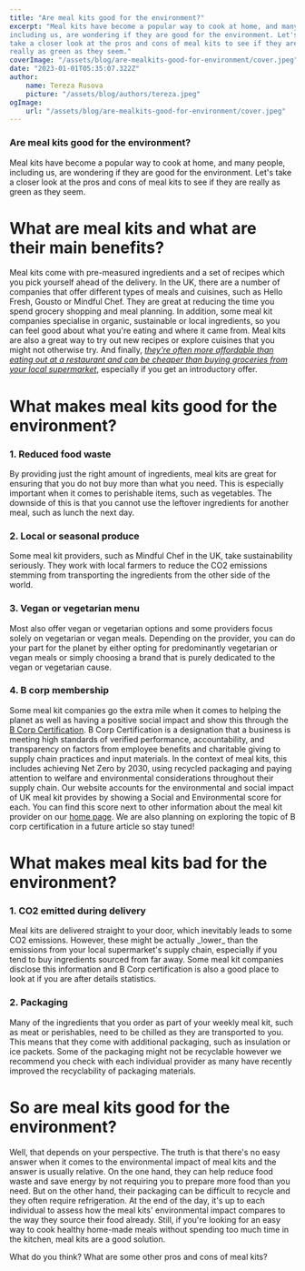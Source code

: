 ```yaml
---
title: "Are meal kits good for the environment?"
excerpt: "Meal kits have become a popular way to cook at home, and many people,
including us, are wondering if they are good for the environment. Let's
take a closer look at the pros and cons of meal kits to see if they are
really as green as they seem."
coverImage: "/assets/blog/are-mealkits-good-for-environment/cover.jpeg""
date: "2023-01-01T05:35:07.322Z"
author:
    name: Tereza Rusova
    picture: "/assets/blog/authors/tereza.jpeg"
ogImage:
    url: "/assets/blog/are-mealkits-good-for-environment/cover.jpeg"
---
```


### **Are meal kits good for the environment?**

Meal kits have become a popular way to cook at home, and many people, including us, are wondering if they are good for the environment. Let's take a closer look at the pros and cons of meal kits to see if they are really as green as they seem.

# What are meal kits and what are their main benefits?

Meal kits come with pre-measured ingredients and a set of recipes which you pick yourself ahead of the delivery. In the UK, there are a number of companies that offer different types of meals and cuisines, such as Hello Fresh, Gousto or Mindful Chef. They are great at reducing the time you spend grocery shopping and meal planning. In addition, some meal kit companies specialise in organic, sustainable or local ingredients, so you can feel good about what you're eating and where it came from. Meal kits are also a great way to try out new recipes or explore cuisines that you might not otherwise try. And finally, [_they're often more affordable than eating out at a restaurant and can be cheaper than buying groceries from your local supermarket_](https://www.whichmealservice.com/blog/posts/are-meal-kits-worth-it), especially if you get an introductory offer.

# What makes meal kits good for the environment?

### 1. **Reduced food waste**

By providing just the right amount of ingredients, meal kits are great for ensuring that you do not buy more than what you need. This is especially important when it comes to perishable items, such as vegetables. The downside of this is that you cannot use the leftover ingredients for another meal, such as lunch the next day.

### 2. **Local or seasonal produce**

Some meal kit providers, such as Mindful Chef in the UK, take sustainability seriously. They work with local farmers to reduce the CO2 emissions stemming from transporting the ingredients from the other side of the world.

### 3. **Vegan or vegetarian menu**

Most also offer vegan or vegetarian options and some providers focus solely on vegetarian or vegan meals. Depending on the provider, you can do your part for the planet by either opting for predominantly vegetarian or vegan meals or simply choosing a brand that is purely dedicated to the vegan or vegetarian cause.

### 4. **B corp membership**

Some meal kit companies go the extra mile when it comes to helping the planet as well as having a positive social impact and show this through the [B Corp Certification](https://www.bcorporation.net/en-us/certification). B Corp Certification is a designation that a business is meeting high standards of verified performance, accountability, and transparency on factors from employee benefits and charitable giving to supply chain practices and input materials. In the context of meal kits, this includes achieving Net Zero by 2030, using recycled packaging and paying attention to welfare and environmental considerations throughout their supply chain. Our website accounts for the environmental and social impact of UK meal kit provides by showing a Social and Environmental score for each. You can find this score next to other information about the meal kit provider on our [home page](https://www.whichmealservice.com/). We are also planning on exploring the topic of B corp certification in a future article so stay tuned!

# What makes meal kits bad for the environment?

### **1. CO2 emitted during delivery**

Meal kits are delivered straight to your door, which inevitably leads to some CO2 emissions. However, these might be actually \_lower\_ than the emissions from your local supermarket's supply chain, especially if you tend to buy ingredients sourced from far away. Some meal kit companies disclose this information and B Corp certification is also a good place to look at if you are after details statistics.

### **2. Packaging**

Many of the ingredients that you order as part of your weekly meal kit, such as meat or perishables, need to be chilled as they are transported to you. This means that they come with additional packaging, such as insulation or ice packets. Some of the packaging might not be recyclable however we recommend you check with each individual provider as many have recently improved the recyclability of packaging materials.

# So are meal kits good for the environment?

Well, that depends on your perspective. The truth is that there's no easy answer when it comes to the environmental impact of meal kits and the answer is usually relative. On the one hand, they can help reduce food waste and save energy by not requiring you to prepare more food than you need. But on the other hand, their packaging can be difficult to recycle and they often require refrigeration. At the end of the day, it's up to each individual to assess how the meal kits' environmental impact compares to the way they source their food already. Still, if you're looking for an easy way to cook
healthy home-made meals without spending too much time in the kitchen, meal kits are a good solution.

What do you think? What are some other pros and cons of meal kits?
